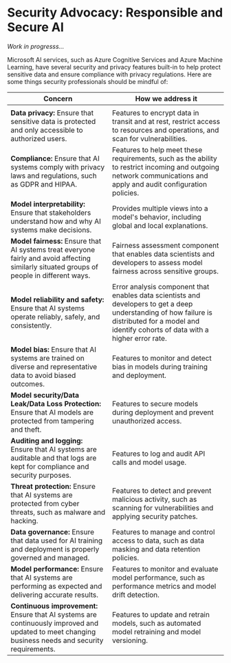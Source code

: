# Security Advocacy: Responsible and Secure AI

<i>Work in progresss...</i>

Microsoft AI services, such as Azure Cognitive Services and Azure Machine Learning, have several security and privacy features built-in to help protect sensitive data and ensure compliance with privacy regulations. Here are some things security professionals should be mindful of:

| **Concern**                                                                                                                                         | **How we address it**                                                                                                                                                                             |
| --------------------------------------------------------------------------------------------------------------------------------------------------- | ------------------------------------------------------------------------------------------------------------------------------------------------------------------------------------------------- |
|                                                                                                                                                     |                                                                                                                                                                                                   |
| **Data privacy:** Ensure that sensitive data is protected and only accessible to authorized users.                                                  | Features to encrypt data in transit and at rest, restrict access to resources and operations, and scan for vulnerabilities.                                                                       |
| **Compliance:** Ensure that AI systems comply with privacy laws and regulations, such as GDPR and HIPAA.                                            | Features to help meet these requirements, such as the ability to restrict incoming and outgoing network communications and apply and audit configuration policies.                                |
| **Model interpretability:** Ensure that stakeholders understand how and why AI systems make decisions.                                              | Provides multiple views into a model's behavior, including global and local explanations.                                                                                                         |
| **Model fairness:** Ensure that AI systems treat everyone fairly and avoid affecting similarly situated groups of people in different ways.         | Fairness assessment component that enables data scientists and developers to assess model fairness across sensitive groups.                                                                       |
| **Model reliability and safety:** Ensure that AI systems operate reliably, safely, and consistently.                                                | Error analysis component that enables data scientists and developers to get a deep understanding of how failure is distributed for a model and identify cohorts of data with a higher error rate. |
| **Model bias:** Ensure that AI systems are trained on diverse and representative data to avoid biased outcomes.                                     | Features to monitor and detect bias in models during training and deployment.                                                                                                                     |
| **Model security/Data Leak/Data Loss Protection:** Ensure that AI models are protected from tampering and theft.                                    | Features to secure models during deployment and prevent unauthorized access.                                                                                                                      |
| **Auditing and logging:** Ensure that AI systems are auditable and that logs are kept for compliance and security purposes.                         | Features to log and audit API calls and model usage.                                                                                                                                              |
| **Threat protection:** Ensure that AI systems are protected from cyber threats, such as malware and hacking.                                        | Features to detect and prevent malicious activity, such as scanning for vulnerabilities and applying security patches.                                                                            |
| **Data governance:** Ensure that data used for AI training and deployment is properly governed and managed.                                         | Features to manage and control access to data, such as data masking and data retention policies.                                                                                                  |
| **Model performance:** Ensure that AI systems are performing as expected and delivering accurate results.                                           | Features to monitor and evaluate model performance, such as performance metrics and model drift detection.                                                                                        |
| **Continuous improvement:** Ensure that AI systems are continuously improved and updated to meet changing business needs and security requirements. | Features to update and retrain models, such as automated model retraining and model versioning.                                                                                                   |
